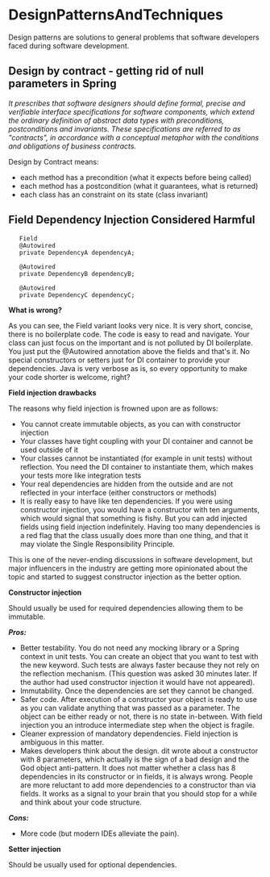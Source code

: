 # DesignPatternsAndTechniques

 Design patterns are solutions to general problems that software developers faced during software development. 
 
 ## Design by contract - getting rid of null parameters in Spring
 
 *It prescribes that software designers should define formal, precise and verifiable interface specifications for software components, which extend the ordinary definition of abstract data types with preconditions, postconditions and invariants. These specifications are referred to as "contracts", in accordance with a conceptual metaphor with the conditions and obligations of business contracts.*
 
 Design by Contract means:

- each method has a precondition (what it expects before being called)
- each method has a postcondition (what it guarantees, what is returned)
- each class has an constraint on its state (class invariant)

## Field Dependency Injection Considered Harmful

       Field
       @Autowired
       private DependencyA dependencyA;

       @Autowired
       private DependencyB dependencyB;

       @Autowired
       private DependencyC dependencyC;
       
       
**What is wrong?**

As you can see, the Field variant looks very nice. It is very short, concise, there is no boilerplate code. The code is easy to read and navigate. Your class can just focus on the important and is not polluted by DI boilerplate. You just put the @Autowired annotation above the fields and that's it. No special constructors or setters just for DI container to provide your dependencies. Java is very verbose as is, so every opportunity to make your code shorter is welcome, right?

 **Field injection drawbacks**

The reasons why field injection is frowned upon are as follows:

- You cannot create immutable objects, as you can with constructor injection
- Your classes have tight coupling with your DI container and cannot be used outside of it
- Your classes cannot be instantiated (for example in unit tests) without reflection. You need the DI container to instantiate them, which makes your tests more like integration tests
- Your real dependencies are hidden from the outside and are not reflected in your interface (either constructors or methods)
- It is really easy to have like ten dependencies. If you were using constructor injection, you would have a constructor with ten arguments, which would signal that something is fishy. But you can add injected fields using field injection indefinitely. Having too many dependencies is a red flag that the class usually does more than one thing, and that it may violate the Single Responsibility Principle.


This is one of the never-ending discussions in software development, but major influencers in the industry are getting more opinionated about the topic and started to suggest constructor injection as the better option.

**Constructor injection** 

Should usually be used for required dependencies allowing them to be immutable.

**_Pros:_**

- Better testability. You do not need any mocking library or a Spring context in unit tests. You can create an object that you want to test with the new keyword. Such tests are always faster because they not rely on the reflection mechanism. (This question was asked 30 minutes later. If the author had used constructor injection it would have not appeared).
- Immutability. Once the dependencies are set they cannot be changed.
- Safer code. After execution of a constructor your object is ready to use as you can validate anything that was passed as a parameter. The object can be either ready or not, there is no state in-between. With field injection you an introduce intermediate step when the object is fragile.
- Cleaner expression of mandatory dependencies. Field injection is ambiguous in this matter.
- Makes developers think about the design. dit wrote about a constructor with 8 parameters, which actually is the sign of a bad design and the God object anti-pattern. It does not matter whether a class has 8 dependencies in its constructor or in fields, it is always wrong. People are more reluctant to add more dependencies to a constructor than via fields. It works as a signal to your brain that you should stop for a while and think about your code structure.

**_Cons:_**

- More code (but modern IDEs alleviate the pain).

 **Setter injection**
 
 Should be usually used for optional dependencies.
 
 
